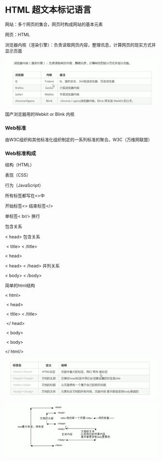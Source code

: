 # HTML 超文本标记语言

网站：多个网页的集合，网页时构成网站的基本元素

网页：HTML

浏览器内核（渲染引擎）：负责读取网页内容，整理讯息，计算网页的现实方式并显示页面

![image-20220930185917507](总结.assets/image-20220930185917507.png)

国产浏览器用的Webkit or Blink 内核

### Web标准

由W3C组织和其他标准化组织制定的一系列标准的聚合。W3C（万维网联盟）

### Web标准构成

结构（HTML）

表现（CSS）

行为（JavaScript）

所有标签都写在<>中

开始标签<> 结束标签</> 

单标签< br/> 换行

包含关系

< head>  包含关系

​	< title> < /title> 

< head> 

< head> < /head> 并列关系

< body> < /body>



简单的html结构

< html>

​	< head>

​				< tltle> < /title>

​	</ head>

​	< body>

​	< body>

</ html/>



![image-20220930201054484](总结.assets/image-20220930201054484.png)

![image-20220930201109183](总结.assets/image-20220930201109183.png)